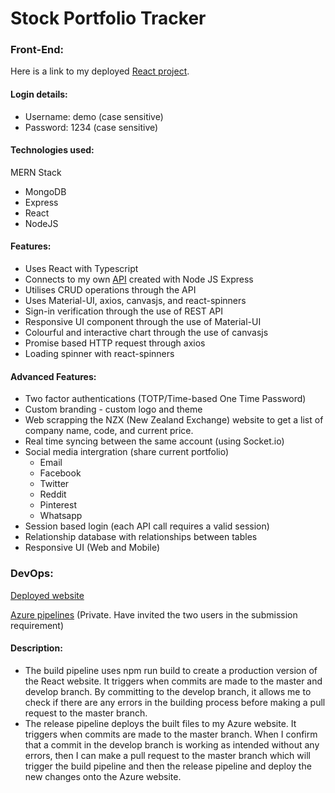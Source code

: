# Stock Portfolio Tracker

### Front-End:
Here is a link to my deployed [React project](https://stockportfoliotracker.azurewebsites.net/).
#### Login details:
- Username: demo (case sensitive)
- Password: 1234 (case sensitive)
#### Technologies used:
MERN Stack
- MongoDB
- Express
- React
- NodeJS
#### Features:
- Uses React with Typescript
- Connects to my own [API](https://github.com/BobTheSoftwareDeveloper/Stock-Portfolio-Tracker-Backend) created with Node JS Express
- Utilises CRUD operations through the API
- Uses Material-UI, axios, canvasjs, and react-spinners
- Sign-in verification through the use of REST API
- Responsive UI component through the use of Material-UI
- Colourful and interactive chart through the use of canvasjs
- Promise based HTTP request through axios
- Loading spinner with react-spinners

#### Advanced Features:
- Two factor authentications (TOTP/Time-based One Time Password)
- Custom branding - custom logo and theme
- Web scrapping the NZX (New Zealand Exchange) website to get a list of company name, code, and current price.
- Real time syncing between the same account (using Socket.io)
- Social media intergration (share current portfolio)
  - Email
  - Facebook
  - Twitter
  - Reddit
  - Pinterest
  - Whatsapp
- Session based login (each API call requires a valid session)
- Relationship database with relationships between tables
- Responsive UI (Web and Mobile)

### DevOps:
[Deployed website](https://stockportfoliotracker.azurewebsites.net/)

[Azure pipelines](https://dev.azure.com/stock-portfolio-tracker/Stock%20Portfolio%20Tracker) (Private. Have invited the two users in the submission requirement)

#### Description:
- The build pipeline uses npm run build to create a production version of the React website. It triggers when commits are made to the master and develop branch. By committing to the develop branch, it allows me to check if there are any errors in the building process before making a pull request to the master branch. 
- The release pipeline deploys the built files to my Azure website. It triggers when commits are made to the master branch. When I confirm that a commit in the develop branch is working as intended without any errors, then I can make a pull request to the master branch which will trigger the build pipeline and then the release pipeline and deploy the new changes onto the Azure website. 
